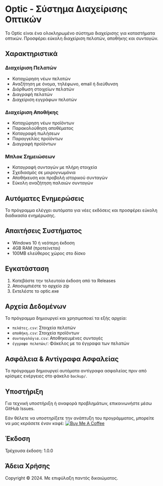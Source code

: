 # Optic - Σύστημα Διαχείρισης Οπτικών

Το Optic είναι ένα ολοκληρωμένο σύστημα διαχείρισης για καταστήματα οπτικών. Προσφέρει εύκολη διαχείριση πελατών, αποθήκης και συνταγών.

## Χαρακτηριστικά

### Διαχείριση Πελατών
- Καταχώρηση νέων πελατών
- Αναζήτηση με όνομα, τηλέφωνο, email ή διεύθυνση
- Διόρθωση στοιχείων πελατών
- Διαγραφή πελατών
- Διαχείριση εγγράφων πελατών

### Διαχείριση Αποθήκης
- Καταχώρηση νέων προϊόντων
- Παρακολούθηση αποθέματος
- Καταγραφή πωλήσεων
- Παραγγελίες προϊόντων
- Διαγραφή προϊόντων

### Μπλοκ Σημειώσεων
- Καταγραφή συνταγών με πλήρη στοιχεία
- Σχεδιασμός σε μοιρογνωμόνια
- Αποθήκευση και προβολή ιστορικού συνταγών
- Εύκολη αναζήτηση παλαιών συνταγών

## Αυτόματες Ενημερώσεις

Το πρόγραμμα ελέγχει αυτόματα για νέες εκδόσεις και προσφέρει εύκολη διαδικασία ενημέρωσης.

## Απαιτήσεις Συστήματος

- Windows 10 ή νεότερη έκδοση
- 4GB RAM (προτείνεται)
- 100MB ελεύθερος χώρος στο δίσκο

## Εγκατάσταση

1. Κατεβάστε την τελευταία έκδοση από τα Releases
2. Αποσυμπιέστε το αρχείο zip
3. Εκτελέστε το optic.exe

## Αρχεία Δεδομένων

Το πρόγραμμα δημιουργεί και χρησιμοποιεί τα εξής αρχεία:
- `πελάτες.csv`: Στοιχεία πελατών
- `αποθήκη.csv`: Στοιχεία προϊόντων
- `συνταγολόγια.csv`: Αποθηκευμένες συνταγές
- `έγγραφα πελατών/`: Φάκελος με τα έγγραφα των πελατών

## Ασφάλεια & Αντίγραφα Ασφαλείας

Το πρόγραμμα δημιουργεί αυτόματα αντίγραφα ασφαλείας πριν από κρίσιμες ενέργειες στο φάκελο `backup/`.

## Υποστήριξη

Για τεχνική υποστήριξη ή αναφορά προβλημάτων, επικοινωνήστε μέσω GitHub Issues.

Εάν θέλετε να υποστηρίξετε την ανάπτυξη του προγράμματος, μπορείτε να μας κεράσετε έναν καφέ:
[![Buy Me A Coffee](https://www.buymeacoffee.com/assets/img/custom_images/orange_img.png)](https://www.buymeacoffee.com/nikiforos65)

## Έκδοση

Τρέχουσα έκδοση: 1.0.0

## Άδεια Χρήσης

Copyright © 2024. Με επιφύλαξη παντός δικαιώματος.
